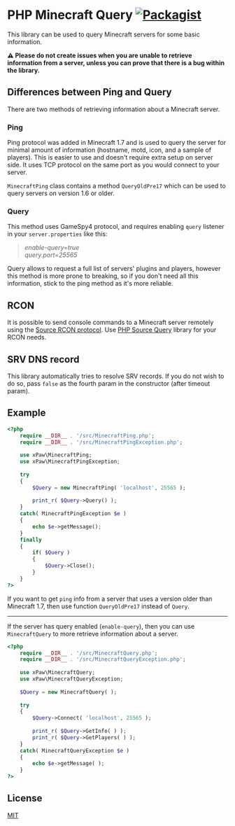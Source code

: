 # PHP Minecraft Query [![Packagist](https://img.shields.io/packagist/dt/xpaw/php-minecraft-query.svg)](https://packagist.org/packages/xpaw/php-minecraft-query)

This library can be used to query Minecraft servers for some basic information.

**:warning: Please do not create issues when you are unable to retrieve information from a server, unless you can prove that there is a bug within the library.**

## Differences between Ping and Query

There are two methods of retrieving information about a Minecraft server.

### Ping
Ping protocol was added in Minecraft 1.7 and is used to query the server for minimal amount of information (hostname, motd, icon, and a sample of players). This is easier to use and doesn't require extra setup on server side. It uses TCP protocol on the same port as you would connect to your server.

`MinecraftPing` class contains a method `QueryOldPre17` which can be used to query servers on version 1.6 or older.

### Query
This method uses GameSpy4 protocol, and requires enabling `query` listener in your `server.properties` like this:

> *enable-query=true*<br>
> *query.port=25565*

Query allows to request a full list of servers' plugins and players, however this method is more prone to breaking, so if you don't need all this information, stick to the ping method as it's more reliable.

## RCON
It is possible to send console commands to a Minecraft server remotely using the [Source RCON protocol](https://developer.valvesoftware.com/wiki/Source_RCON_Protocol). Use [PHP Source Query](https://github.com/xPaw/PHP-Source-Query-Class) library for your RCON needs.

## SRV DNS record
This library automatically tries to resolve SRV records. If you do not wish to do so, pass `false` as the fourth param in the constructor (after timeout param).

## Example
```php
<?php
	require __DIR__ . '/src/MinecraftPing.php';
	require __DIR__ . '/src/MinecraftPingException.php';
	
	use xPaw\MinecraftPing;
	use xPaw\MinecraftPingException;
	
	try
	{
		$Query = new MinecraftPing( 'localhost', 25565 );
		
		print_r( $Query->Query() );
	}
	catch( MinecraftPingException $e )
	{
		echo $e->getMessage();
	}
	finally
	{
		if( $Query )
		{
			$Query->Close();
		}
	}
?>
```

If you want to get `ping` info from a server that uses a version older than Minecraft 1.7,
then use function `QueryOldPre17` instead of `Query`.

----

If the server has query enabled (`enable-query`), then you can use `MinecraftQuery` to more retrieve information about a server.
```php
<?php
	require __DIR__ . '/src/MinecraftQuery.php';
	require __DIR__ . '/src/MinecraftQueryException.php';
	
	use xPaw\MinecraftQuery;
	use xPaw\MinecraftQueryException;
	
	$Query = new MinecraftQuery( );
	
	try
	{
		$Query->Connect( 'localhost', 25565 );
		
		print_r( $Query->GetInfo( ) );
		print_r( $Query->GetPlayers( ) );
	}
	catch( MinecraftQueryException $e )
	{
		echo $e->getMessage( );
	}
?>
```

## License
[MIT](LICENSE)
